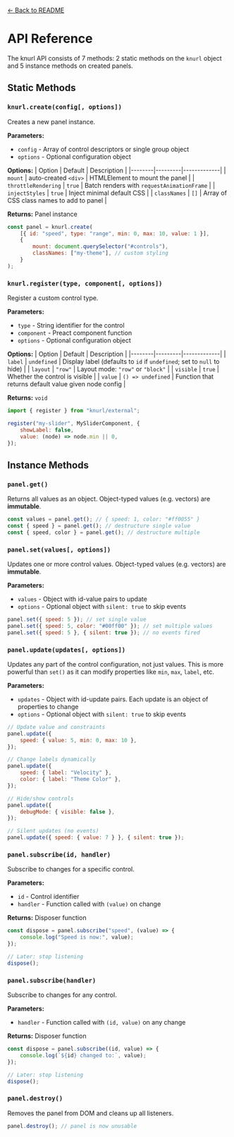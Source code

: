 [← Back to README](../README.md)

# API Reference

The knurl API consists of 7 methods: 2 static methods on the `knurl` object and 5 instance methods on created panels.

## Static Methods

### `knurl.create(config[, options])`

Creates a new panel instance.

**Parameters:**

- `config` - Array of control descriptors or single group object
- `options` - Optional configuration object

**Options:**
| Option | Default | Description |
|--------|---------|-------------|
| `mount` | auto-created `<div>` | HTMLElement to mount the panel |
| `throttleRendering` | `true` | Batch renders with `requestAnimationFrame` |
| `injectStyles` | `true` | Inject minimal default CSS |
| `classNames` | `[]` | Array of CSS class names to add to panel |

**Returns:** Panel instance

```js
const panel = knurl.create(
    [{ id: "speed", type: "range", min: 0, max: 10, value: 1 }],
    {
        mount: document.querySelector("#controls"),
        classNames: ["my-theme"], // custom styling
    }
);
```

### `knurl.register(type, component[, options])`

Register a custom control type.

**Parameters:**

- `type` - String identifier for the control
- `component` - Preact component function
- `options` - Optional configuration object

**Options:**
| Option | Default | Description |
|--------|---------|-------------|
| `label` | `undefined` | Display label (defaults to `id` if `undefined`; set to `null` to hide) |
| `layout` | `"row"` | Layout mode: `"row"` or `"block"` |
| `visible` | `true` | Whether the control is visible |
| `value` | `() => undefined` | Function that returns default value given node config |

**Returns:** `void`

```js
import { register } from "knurl/external";

register("my-slider", MySliderComponent, {
    showLabel: false,
    value: (node) => node.min || 0,
});
```

## Instance Methods

### `panel.get()`

Returns all values as an object. Object-typed values (e.g. vectors) are **immutable**.

```js
const values = panel.get(); // { speed: 1, color: "#ff0055" }
const { speed } = panel.get(); // destructure single value
const { speed, color } = panel.get(); // destructure multiple
```

### `panel.set(values[, options])`

Updates one or more control values. Object-typed values (e.g. vectors) are **immutable**.

**Parameters:**

- `values` - Object with id-value pairs to update
- `options` - Optional object with `silent: true` to skip events

```js
panel.set({ speed: 5 }); // set single value
panel.set({ speed: 5, color: "#00ff00" }); // set multiple values
panel.set({ speed: 5 }, { silent: true }); // no events fired
```

### `panel.update(updates[, options])`

Updates any part of the control configuration, not just values. This is more powerful than `set()` as it can modify properties like `min`, `max`, `label`, etc.

**Parameters:**

- `updates` - Object with id-update pairs. Each update is an object of properties to change
- `options` - Optional object with `silent: true` to skip events

```js
// Update value and constraints
panel.update({
    speed: { value: 5, min: 0, max: 10 },
});

// Change labels dynamically
panel.update({
    speed: { label: "Velocity" },
    color: { label: "Theme Color" },
});

// Hide/show controls
panel.update({
    debugMode: { visible: false },
});

// Silent updates (no events)
panel.update({ speed: { value: 7 } }, { silent: true });
```

### `panel.subscribe(id, handler)`

Subscribe to changes for a specific control.

**Parameters:**

- `id` - Control identifier
- `handler` - Function called with `(value)` on change

**Returns:** Disposer function

```js
const dispose = panel.subscribe("speed", (value) => {
    console.log("Speed is now:", value);
});

// Later: stop listening
dispose();
```

### `panel.subscribe(handler)`

Subscribe to changes for any control.

**Parameters:**

- `handler` - Function called with `(id, value)` on any change

**Returns:** Disposer function

```js
const dispose = panel.subscribe((id, value) => {
    console.log(`${id} changed to:`, value);
});

// Later: stop listening
dispose();
```

### `panel.destroy()`

Removes the panel from DOM and cleans up all listeners.

```js
panel.destroy(); // panel is now unusable
```
